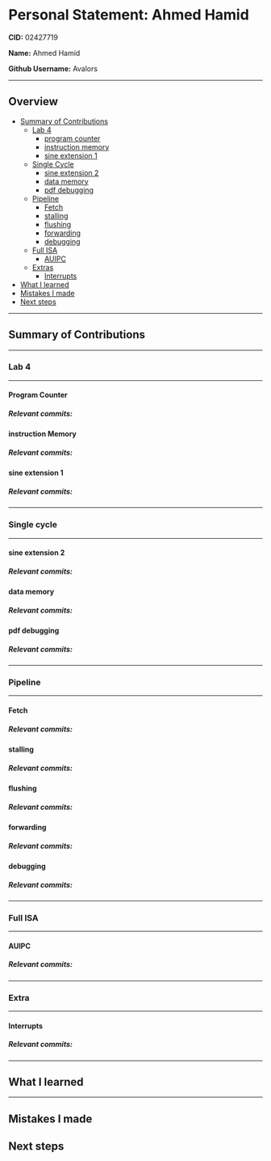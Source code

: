 # Personal Statement: Ahmed Hamid


**CID:** 02427719

**Name:** Ahmed Hamid

**Github Username:** Avalors

---
## Overview
- [Summary of Contributions](#summary-of-contributions)
    - [Lab 4](#lab-4)
        - [program counter](#program-counter)
        - [instruction memory](#instruction-memory)
        - [sine extension 1](#sine-extension-1)
    - [Single Cycle](#Single-cycle)
        - [sine extension 2](#sine-extension-2)
        - [data memory](#data-memory)
        - [pdf debugging](#pdf-debugging)
    - [Pipeline](#pipeline)
        - [Fetch](#Fetch)
        - [stalling](#stalling)
        - [flushing](#flushing)
        - [forwarding](#forwarding)
        - [debugging](#debugging)
    - [Full ISA](#Full-ISA)
        - [AUIPC](#AUIPC)
    - [Extras](#Extra)
        - [Interrupts](#Interrupts)
- [What I learned](#what-i-learned)
- [Mistakes I made](#mistakes-i-made)
- [Next steps](#Next-steps)
---
## Summary of Contributions
---
### Lab 4
---

#### Program Counter
##### *Relevant commits*:

#### instruction Memory
##### *Relevant commits*:

#### sine extension 1
##### *Relevant commits*:

---
### Single cycle
---
#### sine extension 2
##### *Relevant commits*:

#### data memory
##### *Relevant commits*:

#### pdf debugging
##### *Relevant commits*:

---
### Pipeline
---
#### Fetch
##### *Relevant commits*:

#### stalling
##### *Relevant commits*:

#### flushing
##### *Relevant commits*:

#### forwarding
##### *Relevant commits*:

#### debugging
##### *Relevant commits*:
---
### Full ISA
---
#### AUIPC
##### *Relevant commits*:

---
### Extra
---
#### Interrupts
##### *Relevant commits*:

---
## What I learned


---
## Mistakes I made


## Next steps

